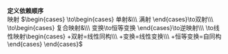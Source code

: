 **定义依赖顺序**    
映射 $\begin{cases}    
\to\begin{cases}    
单射&\\\     
满射    
\end{cases}\to双射\\\     
\to\begin{cases}    
复合映射&\\\     
变换\to恒等变换    
\end{cases}\to逆映射\\\     
\to线性映射\begin{cases}    
+双射=线性同构\\\     
+变换=线性变换\\\     
+恒等变换=自同构    
\end{cases}    
\end{cases}$     
